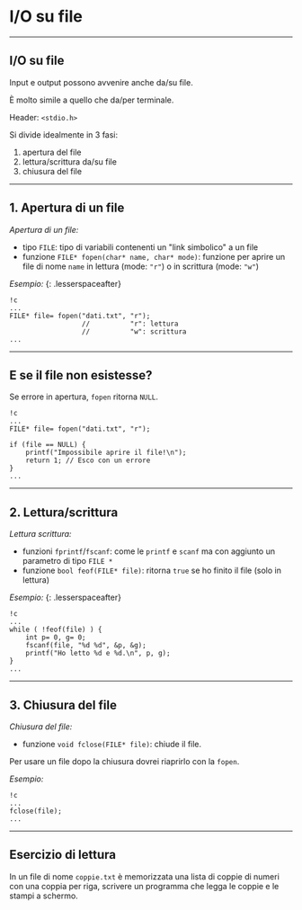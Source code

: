 


# I/O su file



---

## I/O su file

Input e output possono avvenire anche da/su file.

È molto simile a quello che da/per terminale.

Header: `<stdio.h>`

Si divide idealmente in 3 fasi:

1. apertura del file
2. lettura/scrittura da/su file
3. chiusura del file

---

## 1. Apertura di un file

_Apertura di un file:_

* tipo `FILE`: tipo di variabili contenenti un "link simbolico" a un file
* funzione `FILE* fopen(char* name, char* mode)`: funzione per aprire un file di nome `name` in lettura (mode: `"r"`) o in scrittura (mode: `"w"`)

_Esempio:_
{: .lesserspaceafter}

    !c
    ...
    FILE* file= fopen("dati.txt", "r"); 
                      //          "r": lettura
                      //          "w": scrittura
    ...

---

## E se il file non esistesse?

Se errore in apertura, `fopen` ritorna `NULL`.

    !c
    ...
    FILE* file= fopen("dati.txt", "r");

    if (file == NULL) {
        printf("Impossibile aprire il file!\n");
        return 1; // Esco con un errore
    }
    ...


---

## 2. Lettura/scrittura

_Lettura scrittura:_

* funzioni `fprintf`/`fscanf`: come le `printf` e `scanf` ma con aggiunto un parametro di tipo `FILE *`
* funzione `bool feof(FILE* file)`: ritorna `true` se ho finito il file (solo in lettura)

_Esempio:_
{: .lesserspaceafter}

    !c
    ...
    while ( !feof(file) ) {
        int p= 0, g= 0;
        fscanf(file, "%d %d", &p, &g);
        printf("Ho letto %d e %d.\n", p, g);
    }
    ...

---

## 3. Chiusura del file

_Chiusura del file:_

* funzione `void fclose(FILE* file)`: chiude il file.

Per usare un file dopo la chiusura dovrei riaprirlo con la `fopen`.

_Esempio:_

    !c
    ...
    fclose(file);
    ...


---

## Esercizio di lettura

In un file di nome `coppie.txt` è memorizzata una lista di coppie di numeri con una coppia per riga, scrivere un programma che legga le coppie e le stampi a schermo.
